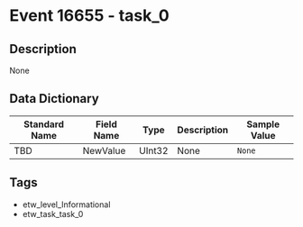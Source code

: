 # Event 16655 - task_0

## Description
None

## Data Dictionary
|Standard Name|Field Name|Type|Description|Sample Value|
|---|---|---|---|---|
|TBD|NewValue|UInt32|None|`None`|

## Tags
* etw_level_Informational
* etw_task_task_0